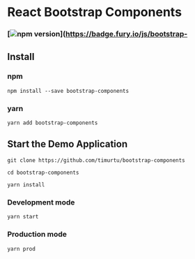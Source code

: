 # React Bootstrap Components

### [![npm version](https://badge.fury.io/js/bootstrap-components.svg)](https://badge.fury.io/js/bootstrap-

## Install

### npm
```
npm install --save bootstrap-components
```

### yarn
```
yarn add bootstrap-components
```

## Start the Demo Application
```
git clone https://github.com/timurtu/bootstrap-components
```
```
cd bootstrap-components
```
```
yarn install
```

### Development mode
```
yarn start
```

### Production mode
```
yarn prod
```
